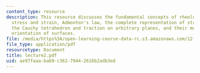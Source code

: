 ```yaml
---
content_type: resource
description: This resource discusses the fundamental concepts of rheology that are
  stress and strain, Admonton's law, the complete representation of stress at a point,
  the Cauchy tetrahedron and traction on arbitrary planes, and their motivation, definition,
  orientation of surfaces.
file: /media/https%3A/open-learning-course-data-rc.s3.amazonaws.com/12-520-geodynamics-fall-2006/ae97faaaba69c36279442616b2adb3ed_lecture2.pdf
file_type: application/pdf
resourcetype: Document
title: lecture2.pdf
uid: ae97faaa-ba69-c362-7944-2616b2adb3ed
---
```

